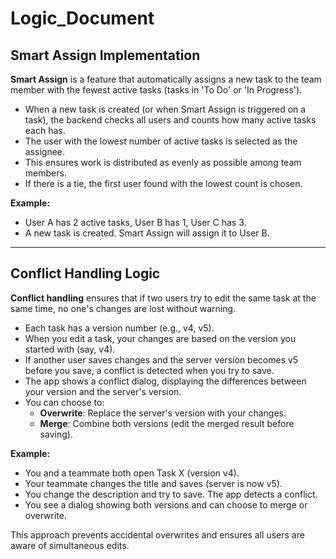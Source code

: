 # Logic_Document

## Smart Assign Implementation

**Smart Assign** is a feature that automatically assigns a new task to the team member with the fewest active tasks (tasks in 'To Do' or 'In Progress').

- When a new task is created (or when Smart Assign is triggered on a task), the backend checks all users and counts how many active tasks each has.
- The user with the lowest number of active tasks is selected as the assignee.
- This ensures work is distributed as evenly as possible among team members.
- If there is a tie, the first user found with the lowest count is chosen.

**Example:**
- User A has 2 active tasks, User B has 1, User C has 3.
- A new task is created. Smart Assign will assign it to User B.

---

## Conflict Handling Logic

**Conflict handling** ensures that if two users try to edit the same task at the same time, no one's changes are lost without warning.

- Each task has a version number (e.g., v4, v5).
- When you edit a task, your changes are based on the version you started with (say, v4).
- If another user saves changes and the server version becomes v5 before you save, a conflict is detected when you try to save.
- The app shows a conflict dialog, displaying the differences between your version and the server's version.
- You can choose to:
  - **Overwrite**: Replace the server's version with your changes.
  - **Merge**: Combine both versions (edit the merged result before saving).

**Example:**
- You and a teammate both open Task X (version v4).
- Your teammate changes the title and saves (server is now v5).
- You change the description and try to save. The app detects a conflict.
- You see a dialog showing both versions and can choose to merge or overwrite.

This approach prevents accidental overwrites and ensures all users are aware of simultaneous edits. 